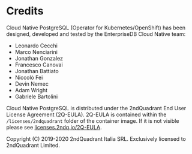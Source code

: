 # Credits

Cloud Native PostgreSQL (Operator for Kubernetes/OpenShift) has been designed,
developed and tested by the EnterpriseDB Cloud Native team:

- Leonardo Cecchi
- Marco Nenciarini
- Jonathan Gonzalez
- Francesco Canovai
- Jonathan Battiato
- Niccolò Fei
- Devin Nemec
- Adam Wright
- Gabriele Bartolini

Cloud Native PostgreSQL is distributed under the 2ndQuadrant End User License
Agreement (2Q-EULA). 2Q-EULA is contained within the `/licenses/2ndquadrant`
folder of the container image.  If it is not  visible please see
[licenses.2ndq.io/2Q-EULA](https://licenses.2ndq.io/2Q-EULA).

Copyright (C) 2019-2020 2ndQuadrant Italia SRL. Exclusively licensed to
2ndQuadrant Limited.

